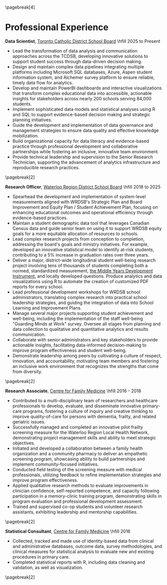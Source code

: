 \pagebreak[4]

Professional Experience
=======================

**Data Scientist**, [Toronto Catholic District School Board](https://www.tcdsb.org/) \hfill 2025 to Present

  + Lead the transformation of data analysis and communication approaches across the TCDSB, developing innovative solutions to support student success through data-driven decision making.
  + Design and maintain complex data pipelines integrating multiple platforms including Microsoft SQL databases, Azure, Aspen student information system, and Alchemer survey platform to ensure reliable, timely data flow for analytics.
  + Develop and maintain PowerBI dashboards and interactive visualizations that transform complex educational data into accessible, actionable insights for stakeholders across nearly 200 schools serving 84,000 students.
  + Implement sophisticated data models and statistical analyses using R and SQL to support evidence-based decision making and strategic planning initiatives.
  + Guide the development and implementation of data governance and management strategies to ensure data quality and effective knowledge mobilization.
  + Build organizational capacity for data literacy and evidence-based practice through professional development and collaborative partnerships while fostering an inclusive, innovative team environment.
  + Provide technical leadership and supervision to the Senior Research Technician, supporting the advancement of analytics infrastructure and reproducible research practices.

\pagebreak[2]

**Research Officer**, [Waterloo Region District School
Board](https://www.wrdsb.ca/about-the-wrdsb/research/) \hfill 2018 to 2025

  + Spearhead the development and implementation of system-level measurements aligned with WRDSB's Strategic Plan and Board Improvement and Equity Plan / Student Achievement Plan, focusing on enhancing educational outcomes and operational efficiency through evidence-based practices.
  + Maintain a student demographic data tool that leverages Canadian Census data and guide senior team on using it to support WRDSB equity goals for a more equitable allocation of resources to schools.
  + Lead complex research projects from conception to completion, addressing the board's goals and ministry initiatives. For example, developed an innovative statistical model to identify at-risk students, contributing to a 5% increase in graduation rates over three years.
  + Deliver a major, district-wide longitudinal student well-being research project involving tens of thousands of students completing both a normed, standardized measurement, [the Middle Years Development Instrument](https://earlylearning.ubc.ca/monitoring-system/mdi/mdi-overview/), and locally developed questions. Produce analytics and data visualizations using R to automate the creation of customized PDF reports for every school.
  + Lead professional development workshops for WRDSB school administrators, translating complex research into practical school leadership strategies, and guiding the integration of data into School Learning and Improvement Plans.
  + Manage several major projects supporting student achievement and well-being, including the implementation of the staff well-being "Guarding Minds at Work" survey. Oversee all stages from planning and data collection to qualitative and quantitative analytics and results communication.
  + Collaborate with senior administrators and key stakeholders to provide actionable insights, facilitating data-informed decision-making to improve program effectiveness and student well-being.
  + Demonstrate leadership among peers by cultivating a culture of respect, innovation, and accountability, motivating team members and fostering an inclusive work environment that recognizes the strengths that come from diversity.

\pagebreak[2]

**Research Associate**, [Centre for Family Medicine](https://family-medicine.ca/)  \hfill 2016 - 2018

  + Contributed to a multi-disciplinary team of researchers and healthcare professionals to develop, evaluate, and disseminate innovative primary-care programs, fostering a culture of inquiry and creative thinking to improve quality-of-care for  persons with dementia, frailty, and related geriatric issues.
  + Successfully managed and completed an innovative pilot frailty screening measure for the Waterloo Region Local Health Network, demonstrating project management skills and ability to meet strategic objectives.
  + Initiated and developed a collaboration between a family health organization and a community pharmacy to deliver an empathetic screening program, showcasing ability to build partnerships and implement community-focused initiatives.
  + Conducted field testing of the screening measure with medical professionals, utilizing feedback to refine implementation strategies and improve program effectiveness.
  + Applied qualitative research methods to evaluate improvements in clinician confidence, self-reported competence, and capacity following participation in a memory-clinic training program, demonstrating skills in program evaluation and professional development assessment.
  + Trained and supervised co-op students and volunteer research assistants, exhibiting leadership and mentorship capabilities.

\pagebreak[2]

**Statistical Consultant**, [Centre for Family Medicine](https://family-medicine.ca/)   \hfill 2016

  + Collected, tracked and made use of identity-based data from clinical and administrative databases, outcome data, survey methodologies, and clinical measures for statistical analysis to evaluate new and existing procedures in primary care.
  + Completed statistical reports with R, including data cleaning and validation, as well as visualization.

\pagebreak[2]
